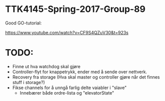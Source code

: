 # TTK4145-Spring-2017-Group-89

Good GO-tutorial:

https://www.youtube.com/watch?v=CF9S4QZuV30&t=923s


# TODO:
* Finne ut hva watchdog skal gjøre
* Controller-flyt for knappetrykk, ender med å sende over nettverk.
* Recovery fra storage (Hva skal master og controller gjøre når det finnes stuff i storage?)
* Fikse channels for å unngå farlig delte vaiabler i "slave"
  * Innebærer både ordre-lista og "elevatorState"
